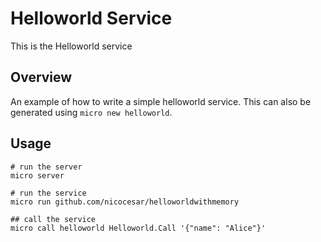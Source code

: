 # Helloworld Service

This is the Helloworld service

## Overview

An example of how to write a simple helloworld service. This can also be generated using `micro new helloworld`.

## Usage

```
# run the server
micro server

# run the service
micro run github.com/nicocesar/helloworldwithmemory

## call the service
micro call helloworld Helloworld.Call '{"name": "Alice"}'
```
